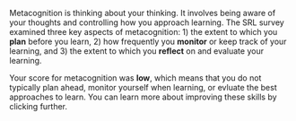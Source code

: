 Metacognition is thinking about your thinking. It involves being aware of your thoughts and controlling how you approach learning. The SRL survey examined three key aspects of metacognition: 1) the extent to which you **plan** before you learn, 2) how frequently you **monitor** or keep track of your learning, and 3) the extent to which you **reflect** on and evaluate your learning. 

Your score for metacognition was **low**, which means that you do not typically plan ahead, monitor yourself when learning, or evluate the best approaches to learn. You can learn more about improving these skills by clicking further. 

